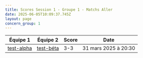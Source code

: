 ```yaml
---
title: Scores Session 1 - Groupe 1 - Matchs Aller
date: 2025-06-05T10:09:37.745Z
layout: page
concern_group: 1
---
```




| Équipe 1 | Équipe 2 | Score | Date |
|----------|----------|-------|------|
| [test-alpha](/teams/test-alpha) | [test-béta](/teams/test-béta) | 3-3 | 31 mars 2025 à 20:30 |
